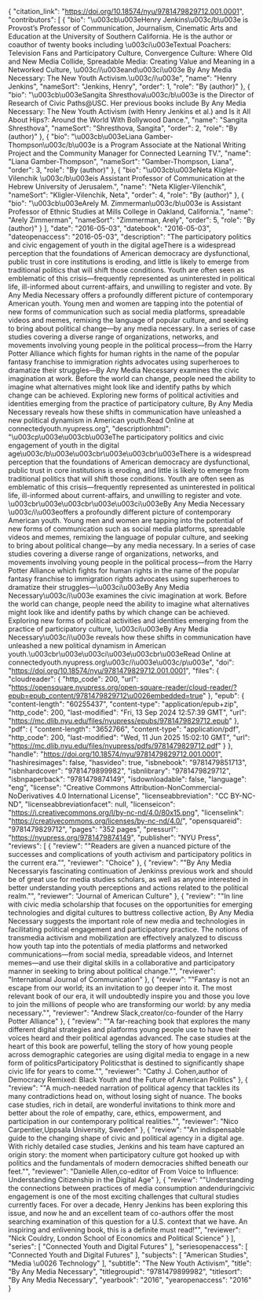 {
   "citation_link": "https://doi.org/10.18574/nyu/9781479829712.001.0001",
   "contributors": [
     {
       "bio": "\u003cb\u003eHenry Jenkins\u003c/b\u003e is Provost’s Professor of Communication, Journalism, Cinematic Arts and Education at the University of Southern California. He is the author or coauthor of twenty books including \u003ci\u003eTextual Poachers: Television Fans and Participatory Culture, Convergence Culture: Where Old and New Media Collide, Spreadable Media: Creating Value and Meaning in a Networked Culture, \u003c/i\u003eand\u003ci\u003e By Any Media Necessary: The New Youth Activism.\u003c/i\u003e",
       "name": "Henry Jenkins",
       "nameSort": "Jenkins, Henry",
       "order": 1,
       "role": "By (author)"
     },
     {
       "bio": "\u003cb\u003eSangita Shresthova\u003c/b\u003e is the Director of Research of Civic Paths@USC. Her previous books include By Any Media Necessary: The New Youth Activism (with Henry Jenkins et al.) and Is it All About Hips?: Around the World With Bollywood Dance.",
       "name": "Sangita Shresthova",
       "nameSort": "Shresthova, Sangita",
       "order": 2,
       "role": "By (author)"
     },
     {
       "bio": "\u003cb\u003eLiana Gamber-Thompson\u003c/b\u003e is a Program Associate at the National Writing Project and the Community Manager for Connected Learning TV.",
       "name": "Liana Gamber-Thompson",
       "nameSort": "Gamber-Thompson, Liana",
       "order": 3,
       "role": "By (author)"
     },
     {
       "bio": "\u003cb\u003eNeta Kligler-Vilenchik \u003c/b\u003eis Assistant Professor of Communication at the Hebrew University of Jerusalem.",
       "name": "Neta Kligler-Vilenchik",
       "nameSort": "Kligler-Vilenchik, Neta",
       "order": 4,
       "role": "By (author)"
     },
     {
       "bio": "\u003cb\u003eArely M. Zimmerman\u003c/b\u003e is Assistant Professor of Ethnic Studies at Mills College in Oakland, California.",
       "name": "Arely Zimmerman",
       "nameSort": "Zimmerman, Arely",
       "order": 5,
       "role": "By (author)"
     }
   ],
   "date": "2016-05-03",
   "datebook": "2016-05-03",
   "dateopenaccess": "2016-05-03",
   "description": "The participatory politics and civic engagement of youth in the digital ageThere is a widespread perception that the foundations of American democracy are dysfunctional, public trust in core institutions is eroding, and little is likely to emerge from traditional politics that will shift those conditions. Youth are often seen as emblematic of this crisis—frequently represented as uninterested in political life, ill-informed about current-affairs, and unwilling to register and vote. By Any Media Necessary offers a profoundly different picture of contemporary American youth.  Young men and women are tapping into the potential of new forms of communication such as social media platforms, spreadable videos and memes, remixing the language of popular culture, and seeking to bring about political change—by any media necessary. In a series of case studies covering a diverse range of organizations, networks, and movements involving young people in the political process—from the Harry Potter Alliance which fights for human rights in the name of the popular fantasy franchise to immigration rights advocates using superheroes to dramatize their struggles—By Any Media Necessary examines the civic imagination at work. Before the world can change, people need the ability to imagine what alternatives might look like and identify paths by which change can be achieved. Exploring new forms of political activities and identities emerging from the practice of participatory culture, By Any Media Necessary reveals how these shifts in communication have unleashed a new political dynamism in American youth.Read Online at connectedyouth.nyupress.org",
   "descriptionhtml": "\u003cp\u003e\u003cb\u003eThe participatory politics and civic engagement of youth in the digital age\u003c/b\u003e\u003cbr\u003e\u003cbr\u003eThere is a widespread perception that the foundations of American democracy are dysfunctional, public trust in core institutions is eroding, and little is likely to emerge from traditional politics that will shift those conditions. Youth are often seen as emblematic of this crisis—frequently represented as uninterested in political life, ill-informed about current-affairs, and unwilling to register and vote. \u003cbr\u003e\u003cbr\u003e\u003ci\u003eBy Any Media Necessary \u003c/i\u003eoffers a profoundly different picture of contemporary American youth.  Young men and women are tapping into the potential of new forms of communication such as social media platforms, spreadable videos and memes, remixing the language of popular culture, and seeking to bring about political change—by any media necessary. In a series of case studies covering a diverse range of organizations, networks, and movements involving young people in the political process—from the Harry Potter Alliance which fights for human rights in the name of the popular fantasy franchise to immigration rights advocates using superheroes to dramatize their struggles—\u003ci\u003eBy Any Media Necessary\u003c/i\u003e examines the civic imagination at work. Before the world can change, people need the ability to imagine what alternatives might look like and identify paths by which change can be achieved. Exploring new forms of political activities and identities emerging from the practice of participatory culture, \u003ci\u003eBy Any Media Necessary\u003c/i\u003e reveals how these shifts in communication have unleashed a new political dynamism in American youth.\u003cbr\u003e\u003ci\u003e\u003cbr\u003eRead Online at connectedyouth.nyupress.org\u003c/i\u003e\u003c/p\u003e",
   "doi": "https://doi.org/10.18574/nyu/9781479829712.001.0001",
   "files": {
     "cloudreader": {
       "http_code": 200,
       "url": "https://opensquare.nyupress.org/open-square-reader/cloud-reader/?epub=epub_content/9781479829712\u0026embedded=true"
     },
     "epub": {
       "content-length": "60255437",
       "content-type": "application/epub+zip",
       "http_code": 200,
       "last-modified": "Fri, 13 Sep 2024 12:57:39 GMT",
       "url": "https://mc.dlib.nyu.edu/files/nyupress/epubs/9781479829712.epub"
     },
     "pdf": {
       "content-length": "3652766",
       "content-type": "application/pdf",
       "http_code": 200,
       "last-modified": "Wed, 11 Jun 2025 15:02:10 GMT",
       "url": "https://mc.dlib.nyu.edu/files/nyupress/pdfs/9781479829712.pdf"
     }
   },
   "handle": "https://doi.org/10.18574/nyu/9781479829712.001.0001",
   "hashiresimages": false,
   "hasvideo": true,
   "isbnebook": "9781479851713",
   "isbnhardcover": "9781479899982",
   "isbnlibrary": "9781479829712",
   "isbnpaperback": "9781479874149",
   "isdownloadable": false,
   "language": "eng",
   "license": "Creative Commons Attribution-NonCommercial-NoDerivatives 4.0 International License",
   "licenseabbreviation": "CC BY-NC-ND",
   "licenseabbreviationfacet": null,
   "licenseicon": "https://i.creativecommons.org/l/by-nc-nd/4.0/80x15.png",
   "licenselink": "https://creativecommons.org/licenses/by-nc-nd/4.0/",
   "opensquareid": "9781479829712",
   "pages": "352 pages",
   "pressurl": "https://nyupress.org/9781479874149",
   "publisher": "NYU Press",
   "reviews": [
     {
       "review": "\"Readers are given a nuanced picture of the successes and complications of youth activism and participatory politics in the current era.\"",
       "reviewer": "Choice"
     },
     {
       "review": "\"By Any Media Necessaryis fascinating continuation of Jenkinss previous work and should be of great use for media studies scholars, as well as anyone interested in better understanding youth perceptions and actions related to the political realm.\"",
       "reviewer": "Journal of American Culture"
     },
     {
       "review": "\"In line with civic media scholarship that focuses on the opportunities for emerging technologies and digital cultures to buttress collective action, By Any Media Necessary suggests the important role of new media and technologies in facilitating political engagement and participatory practice. The notions of transmedia activism and mobilization are effectively analyzed to discuss how youth tap into the potentials of media platforms and networked communications—from social media, spreadable videos, and Internet memes—and use their digital skills in a collaborative and participatory manner in seeking to bring about political change.\"",
       "reviewer": "International Journal of Communication"
     },
     {
       "review": "\"Fantasy is not an escape from our world; its an invitation to go deeper into it. The most relevant book of our era, it will undoubtedly inspire you and those you love to join the millions of people who are transforming our world: by any media necessary.\"",
       "reviewer": "Andrew Slack,creator/co-founder of the Harry Potter Alliance"
     },
     {
       "review": "\"A far-reaching book that explores the many different digital strategies and platforms young people use to have their voices heard and their political agendas advanced. The case studies at the heart of this book are powerful, telling the story of how young people across demographic categories are using digital media to engage in a new form of politicsParticipatory Politicsthat is destined to significantly shape civic life for years to come.\"",
       "reviewer": "Cathy J. Cohen,author of Democracy Remixed: Black Youth and the Future of American Politics"
     },
     {
       "review": "\"A much-needed narration of political agency that tackles its many contradictions head on, without losing sight of nuance. The books case studies, rich in detail, are wonderful invitations to think more and better about the role of empathy, care, ethics, empowerment, and participation in our contemporary political realities.\"",
       "reviewer": "Nico Carpentier,Uppsala University, Sweden"
     },
     {
       "review": "\"An indispensable guide to the changing shape of civic and political agency in a digital age. With richly detailed case studies, Jenkins and his team have captured an origin story: the moment when participatory culture got hooked up with politics and the fundamentals of modern democracies shifted beneath our feet.\"",
       "reviewer": "Danielle Allen,co-editor of From Voice to Influence: Understanding Citizenship in the Digital Age"
     },
     {
       "review": "\"Understanding the connections between practices of media consumption andenduringcivic engagement is one of the most exciting challenges that cultural studies currently faces. For over a decade, Henry Jenkins has been exploring this issue, and now he and an excellent team of co-authors offer the most searching examination of this question for a U.S. context that we have. An inspiring and enlivening book, this is a definite must read!\"",
       "reviewer": "Nick Couldry, London School of Economics and Political Science"
     }
   ],
   "series": [
     "Connected Youth and Digital Futures"
   ],
   "seriesopenaccess": [
     "Connected Youth and Digital Futures"
   ],
   "subjects": [
     "American Studies",
     "Media \u0026 Technology"
   ],
   "subtitle": "The New Youth Activism",
   "title": "By Any Media Necessary",
   "titlegroupid": "9781479899982",
   "titlesort": "By Any Media Necessary",
   "yearbook": "2016",
   "yearopenaccess": "2016"
 }

